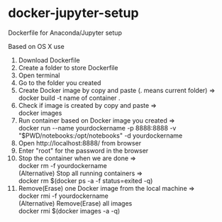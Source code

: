 # docker-jupyter-setup
Dockerfile for Anaconda/Jupyter setup

Based on OS X use

1. Download Dockerfile
2. Create a folder to store Dockerfile
3. Open terminal
4. Go to the folder you created
4. Create Docker image by copy and paste (. means current folder) => <br />
    docker build -t name of container .
5. Check if image is created by copy and paste => <br />
    docker images
6. Run container based on Docker image you created => <br />
    docker run --name yourdockername -p 8888:8888 -v "$PWD/notebooks:/opt/notebooks" -d yourdockername
7. Open http://localhost:8888/ from browser
8. Enter "root" for the password in the browser
9. Stop the container when we are done => <br />
    docker rm -f yourdockername <br />
     (Alternative) Stop all running containers => <br />
     docker rm $(docker ps -a -f status=exited -q)
10. Remove(Erase) one Docker image from the local machine => <br />
    docker rmi -f yourdockername <br />
     (Alternative) Remove(Erase) all images <br />
     docker rmi $(docker images -a -q)
